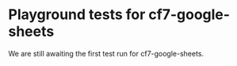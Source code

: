 # Playground tests for cf7-google-sheets
We are still awaiting the first test run for cf7-google-sheets.
